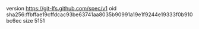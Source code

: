 version https://git-lfs.github.com/spec/v1
oid sha256:ffbffae19cffdcac93be63741aa8035b90991a19e1f9244e19333f0b910bc6ec
size 5151
